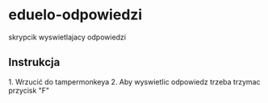 # eduelo-odpowiedzi
skrypcik wyswietlajacy odpowiedzi
<h2>Instrukcja</h2>
1. Wrzucić do tampermonkeya
2. Aby wyswietlic odpowiedz trzeba trzymac przycisk "F"
